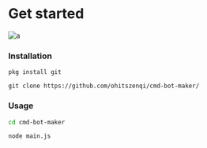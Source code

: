 # Get started
![a](https://encrypted-tbn0.gstatic.com/images?q=tbn:ANd9GcT_tN7ff8XXM1aq7DNXwapdzg_nt6Bt9eEwyg&usqp=CAU)
### Installation
```
pkg install git
```
```
git clone https://github.com/ohitszenqi/cmd-bot-maker/
```
### Usage
```bash
cd cmd-bot-maker
```
```bash
node main.js
```

